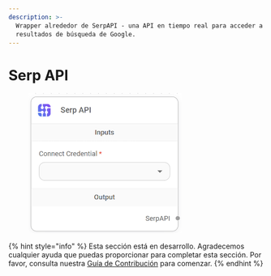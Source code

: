 ```yaml
---
description: >-
  Wrapper alrededor de SerpAPI - una API en tiempo real para acceder a
  resultados de búsqueda de Google.
---
```


# Serp API

<figure><img src="../../../../.gitbook/assets/image (10) (1) (1).png" alt="" width="301"><figcaption></figcaption></figure>

{% hint style="info" %}
Esta sección está en desarrollo. Agradecemos cualquier ayuda que puedas proporcionar para completar esta sección. Por favor, consulta nuestra [Guía de Contribución](../../../../contributing/) para comenzar.
{% endhint %}

